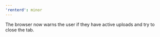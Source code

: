 ```yaml
---
'renterd': minor
---
```


The browser now warns the user if they have active uploads and try to close the tab.
